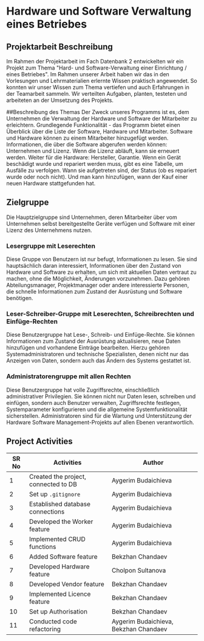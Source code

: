 # Hardware und Software Verwaltung eines Betriebes

## Projektarbeit Beschreibung
Im Rahmen der Projektarbeit im Fach Datenbank 2 entwickelten wir ein Projekt zum Thema "Hard- und Software-Verwaltung einer Einrichtung / eines Betriebes". Im Rahmen unserer Arbeit haben wir das in den Vorlesungen und Lehrmaterialien erlernte Wissen praktisch angewendet. So konnten wir unser Wissen zum Thema vertiefen und auch Erfahrungen in der Teamarbeit sammeln. Wir verteilten Aufgaben, planten, testeten und arbeiteten an der Umsetzung des Projekts.

##Beschreibung des Themas 
Der Zweck unseres Programms ist es, dem Unternehmen die Verwaltung der Hardware und Software der Mitarbeiter zu erleichtern. Grundlegende Funktionalität - das Programm bietet einen Überblick über die Liste der Software, Hardware und Mitarbeiter. Software und Hardware können zu einem Mitarbeiter hinzugefügt werden. Informationen, die über die Software abgerufen werden können: Unternehmen und Lizenz. Wenn die Lizenz abläuft, kann sie erneuert werden. Weiter für die Hardware: Hersteller, Garantie. Wenn ein Gerät beschädigt wurde und repariert werden muss, gibt es eine Tabelle, um Ausfälle zu verfolgen. Wann sie aufgetreten sind, der Status (ob es repariert wurde oder noch nicht). Und man kann hinzufügen, wann der Kauf einer neuen Hardware stattgefunden hat. 


## Zielgruppe
Die Hauptzielgruppe sind Unternehmen, deren Mitarbeiter über vom Unternehmen selbst bereitgestellte Geräte verfügen und Software mit einer Lizenz des Unternehmens nutzen.
### Lesergruppe mit Leserechten
Diese Gruppe von Benutzern ist nur befugt, Informationen zu lesen. Sie sind hauptsächlich daran interessiert, Informationen über den Zustand von Hardware und Software zu erhalten, um sich mit aktuellen Daten vertraut zu machen, ohne die Möglichkeit, Änderungen vorzunehmen. Dazu gehören Abteilungsmanager, Projektmanager oder andere interessierte Personen, die schnelle Informationen zum Zustand der Ausrüstung und Software benötigen.

### Leser-Schreiber-Gruppe mit Leserechten, Schreibrechten und Einfüge-Rechten
Diese Benutzergruppe hat Lese-, Schreib- und Einfüge-Rechte. Sie können Informationen zum Zustand der Ausrüstung aktualisieren, neue Daten hinzufügen und vorhandene Einträge bearbeiten. Hierzu gehören Systemadministratoren und technische Spezialisten, denen nicht nur das Anzeigen von Daten, sondern auch das Ändern des Systems gestattet ist.

### Administratorengruppe mit allen Rechten
Diese Benutzergruppe hat volle Zugriffsrechte, einschließlich administrativer Privilegien. Sie können nicht nur Daten lesen, schreiben und einfügen, sondern auch Benutzer verwalten, Zugriffsrechte festlegen, Systemparameter konfigurieren und die allgemeine Systemfunktionalität sicherstellen. Administratoren sind für die Wartung und Unterstützung der Hardware Software Management-Projekts auf allen Ebenen verantwortlich.


## Project Activities

| SR No | Activities                                | Author                         |
|-------|-------------------------------------------|--------------------------------|
| 1     | Created the project, connected to DB      | Aygerim Budaichieva            |
| 2     | Set up `.gitignore`                       | Aygerim Budaichieva            |
| 3     | Established database connections          | Aygerim Budaichieva            |
| 4     | Developed the Worker feature              | Aygerim Budaichieva            |
| 5     | Implemented CRUD functions                | Aygerim Budaichieva            |
| 6     | Added Software feature                    | Bekzhan Chandaev               |
| 7     | Developed Hardware feature                | Cholpon Sultanova              |
| 8     | Developed Vendor feature                  | Bekzhan Chandaev               |
| 9     | Implemented Licence feature               | Bekzhan Chandaev               |
| 10    | Set up Authorisation                      | Bekzhan Chandaev               |
| 11    | Conducted code refactoring                | Aygerim Budaichieva, Bekzhan Chandaev |
